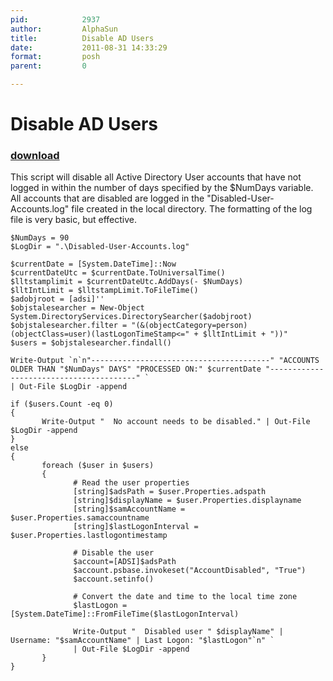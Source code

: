```yaml
---
pid:            2937
author:         AlphaSun
title:          Disable AD Users
date:           2011-08-31 14:33:29
format:         posh
parent:         0

---
```


# Disable AD Users

### [download](Scripts\2937.ps1)

This script will disable all Active Directory User accounts that have not logged in within the number of days specified by the $NumDays variable. All accounts that are disabled are logged in the "Disabled-User-Accounts.log" file created in the local directory. The formatting of the log file is very basic, but effective.

```posh
$NumDays = 90
$LogDir = ".\Disabled-User-Accounts.log"

$currentDate = [System.DateTime]::Now
$currentDateUtc = $currentDate.ToUniversalTime()
$lltstamplimit = $currentDateUtc.AddDays(- $NumDays)
$lltIntLimit = $lltstampLimit.ToFileTime()
$adobjroot = [adsi]''
$objstalesearcher = New-Object System.DirectoryServices.DirectorySearcher($adobjroot)
$objstalesearcher.filter = "(&(objectCategory=person)(objectClass=user)(lastLogonTimeStamp<=" + $lltIntLimit + "))"
$users = $objstalesearcher.findall()

Write-Output `n`n"----------------------------------------" "ACCOUNTS OLDER THAN "$NumDays" DAYS" "PROCESSED ON:" $currentDate "----------------------------------------" `
| Out-File $LogDir -append

if ($users.Count -eq 0)
{
       Write-Output "  No account needs to be disabled." | Out-File $LogDir -append
}
else
{
       foreach ($user in $users)
       {
              # Read the user properties
              [string]$adsPath = $user.Properties.adspath
              [string]$displayName = $user.Properties.displayname
              [string]$samAccountName = $user.Properties.samaccountname
              [string]$lastLogonInterval = $user.Properties.lastlogontimestamp
 
              # Disable the user
              $account=[ADSI]$adsPath
              $account.psbase.invokeset("AccountDisabled", "True")
              $account.setinfo()
 
              # Convert the date and time to the local time zone
              $lastLogon = [System.DateTime]::FromFileTime($lastLogonInterval)
             
              Write-Output "  Disabled user " $displayName" | Username: "$samAccountName" | Last Logon: "$lastLogon"`n" `
			  | Out-File $LogDir -append
       }
}
```
